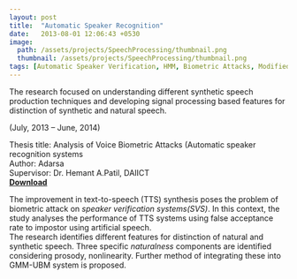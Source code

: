 ```yaml
---
layout: post
title:  "Automatic Speaker Recognition"
date:   2013-08-01 12:06:43 +0530
image: 
  path: /assets/projects/SpeechProcessing/thumbnail.png
  thumbnail: /assets/projects/SpeechProcessing/thumbnail.png
tags: [Automatic Speaker Verification, HMM, Biometric Attacks, Modified Group Delay,  Text-to-Speech, Prosody]
---
```


The research focused on understanding different synthetic speech production techniques and developing signal processing based features for distinction of synthetic and natural speech.

<!---Integrated nonlinear modelling of speech signal to incorporate aspects such as turbulence approximated via assumptions of linear acoustics in traditional festival framework--->


(July, 2013 – June, 2014)<br/>

Thesis title: Analysis of Voice Biometric Attacks (Automatic speaker recognition systems<br/>
Author: Adarsa<br/>
Supervisor: Dr. Hemant A.Patil, DAIICT<br/>
[**Download**](/assets/projects/SpeechProcessing/Thesis.pdf)<br/>

The improvement in text-to-speech (TTS) synthesis poses the problem of biometric attack on *speaker verification systems(SVS)*. In this context, the study analyses the performance of TTS systems using false acceptance rate to impostor using artificial speech.  
The research identifies different features for distinction of natural and synthetic speech. Three specific *naturalness* components are identified considering prosody, nonlinearity. Further method of integrating these into GMM-UBM system is proposed.
<!---![Thesis overview](/assets/projects/SpeechProcessing/thesis_diagram.png)--->
